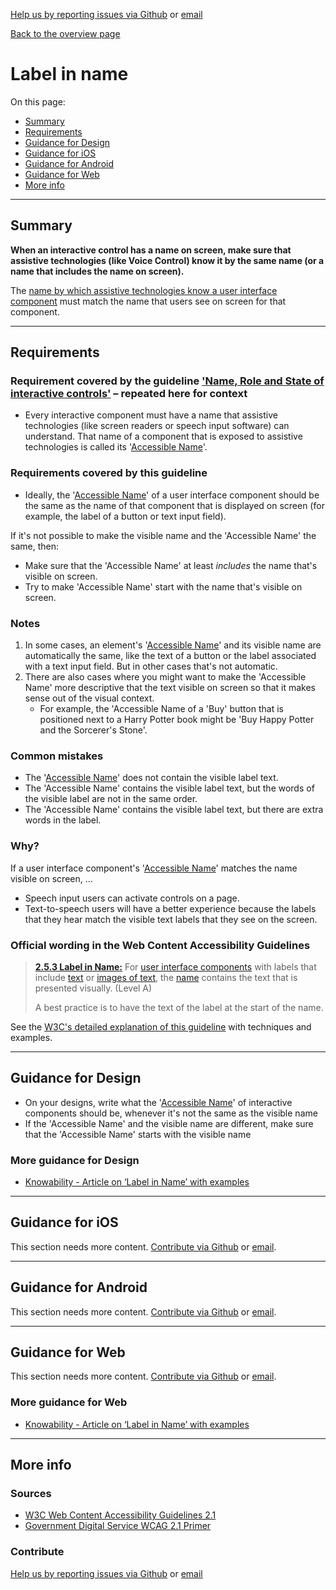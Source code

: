 [Help us by reporting issues via Github](https://github.com/theappbusiness/accessibility-guidelines) or [email](mailto:jeanfrancois@theappbusiness.com)

[Back to the overview page](./../README.md)

# Label in name

On this page:
* [Summary](#summary)
* [Requirements](#requirements)
* [Guidance for Design](#guidance-for-design)
* [Guidance for iOS](#guidance-for-ios)
* [Guidance for Android](#guidance-for-android)
* [Guidance for Web](#guidance-for-web)
* [More info](#more-info)

---

## Summary

**When an interactive control has a name on screen, make sure that assistive technologies (like Voice Control) know it by the same name (or a name that includes the name on screen).**

The [name by which assistive technologies know a user interface component](./definitions.md#accessible-name) must match the name that users see on screen for that component.

---

## Requirements

### Requirement covered by the guideline ['Name, Role and State of interactive controls'](./4.1.2.md) – repeated here for context

* Every interactive component must have a name that assistive technologies (like screen readers or speech input software) can understand. That name of a component that is exposed to assistive technologies is called its '[Accessible Name](./definitions.md#accessible-name)'.

### Requirements covered by this guideline

* Ideally, the '[Accessible Name](./definitions.md#accessible-name)' of a user interface component should be the same as the name of that component that is displayed on screen (for example, the label of a button or text input field).

If it's not possible to make the visible name and the 'Accessible Name' the same, then:
* Make sure that the 'Accessible Name' at least *includes* the name that's visible on screen.
* Try to make 'Accessible Name' start with the name that's visible on screen.

### Notes

1. In some cases, an element's '[Accessible Name](./definitions.md#accessible-name)' and its visible name are automatically the same, like the text of a button or the label associated with a text input field. But in other cases that's not automatic.
2. There are also cases where you might want to make the 'Accessible Name' more descriptive that the text visible on screen so that it makes sense out of the visual context.
   * For example, the 'Accessible Name of a 'Buy' button that is positioned next to a Harry Potter book might be 'Buy Happy Potter and the Sorcerer's Stone'.

### Common mistakes

* The '[Accessible Name](./definitions.md#accessible-name)' does not contain the visible label text.
* The 'Accessible Name' contains the visible label text, but the words of the visible label are not in the same order.
* The 'Accessible Name' contains the visible label text, but there are extra words in the label.

### Why?

If a user interface component's '[Accessible Name](./definitions.md#accessible-name)' matches the name visible on screen, ...
* Speech input users can activate controls on a page.
* Text-to-speech users will have a better experience because the labels that they hear match the visible text labels that they see on the screen.

### Official wording in the Web Content Accessibility Guidelines

> [**2.5.3 Label in Name:**](https://www.w3.org/WAI/WCAG21/Understanding/label-in-name.html) For [user interface components](https://www.w3.org/WAI/WCAG21/Understanding/label-in-name.html#dfn-user-interface-component) with labels that include [text](https://www.w3.org/WAI/WCAG21/Understanding/label-in-name.html#dfn-text) or [images of text](https://www.w3.org/WAI/WCAG21/Understanding/label-in-name.html#dfn-image-of-text), the [name](https://www.w3.org/WAI/WCAG21/Understanding/label-in-name.html#dfn-name) contains the text that is presented visually. (Level A)
> 
> A best practice is to have the text of the label at the start of the name.

See the [W3C's detailed explanation of this guideline](https://www.w3.org/WAI/WCAG21/Understanding/label-in-name.html) with techniques and examples.

---

## Guidance for Design

* On your designs, write what the '[Accessible Name](./definitions.md#accessible-name)' of interactive components should be, whenever it's not the same as the visible name
* If the 'Accessible Name' and the visible name are different, make sure that the 'Accessible Name' starts with the visible name

### More guidance for Design

* [Knowability - Article on ‘Label in Name’ with examples](https://knowbility.org/blog/2018/WCAG21-253LabelInName/)

---

## Guidance for iOS

This section needs more content. [Contribute via Github](https://github.com/theappbusiness/accessibility-guidelines/) or [email](mailto:kane.cheshire@theappbusiness.com).

---

## Guidance for Android

This section needs more content. [Contribute via Github](https://github.com/theappbusiness/accessibility-guidelines/) or [email](mailto:jeanfrancois@theappbusiness.com).

---

## Guidance for Web

This section needs more content. [Contribute via Github](https://github.com/theappbusiness/accessibility-guidelines/) or [email](mailto:jeanfrancois@theappbusiness.com).

### More guidance for Web

* [Knowability - Article on ‘Label in Name’ with examples](https://knowbility.org/blog/2018/WCAG21-253LabelInName/)

---

## More info

### Sources

* [W3C Web Content Accessibility Guidelines 2.1](https://www.w3.org/TR/WCAG21/)
* [Government Digital Service WCAG 2.1 Primer](https://alphagov.github.io/wcag-primer/)

### Contribute

[Help us by reporting issues via Github](https://github.com/theappbusiness/accessibility-guidelines) or [email](mailto:jeanfrancois@theappbusiness.com)
